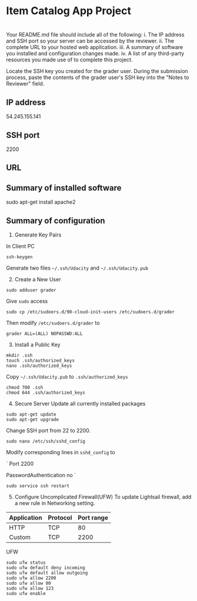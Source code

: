 # Item Catalog App Project



# 
Your README.md file should include all of the following:
i. The IP address and SSH port so your server can be accessed by the reviewer.
ii. The complete URL to your hosted web application.
iii. A summary of software you installed and configuration changes made.
iv. A list of any third-party resources you made use of to complete this project.


Locate the SSH key you created for the grader user.
During the submission process, paste the contents of the grader user's SSH key into the "Notes to Reviewer" field.


## IP address
54.245.155.141

## SSH port
2200

## URL

## Summary of installed software

sudo apt-get install apache2



## Summary of configuration

1. Generate Key Pairs

In Client PC
```
ssh-keygen
```
Generate two files
`~/.ssh/Udacity` and `~/.ssh/Udacity.pub`


2. Create a New User
```
sudo adduser grader
```
Give `sudo` access
```
sudo cp /etc/sudoers.d/90-cloud-init-users /etc/sudoers.d/grader
```
Then modify `/etc/sudoers.d/grader` to

`grader ALL=(ALL) NOPASSWD:ALL`

3. Install a Public Key
```
mkdir .ssh
touch .ssh/authorized_keys
nano .ssh/authorized_keys
```
Copy `~/.ssh/Udacity.pub` to `.ssh/authorized_keys`
```
chmod 700 .ssh
chmod 644 .ssh/authorized_keys
```

4. Secure Server
Update all currently installed packages
```
sudo apt-get update
sudo apt-get upgrade
```
Change SSH port from 22 to 2200.
```
sudo nano /etc/ssh/sshd_config
```
Modify corresponding lines in `sshd_config` to

`
Port 2200

PasswordAuthentication no
`
```
sudo service ssh restart
```

5. Configure Uncomplicated Firewall(UFW)
To update Lightsail firewall, add a new rule in Networking setting.

Application | Protocol  | Port range	
----------- | --------- | ----------
HTTP        | TCP       | 80	
Custom      | TCP       | 2200

UFW
```
sudo ufw status
sudo ufw default deny incoming
sudo ufw default allow outgoing
sudo ufw allow 2200
sudo ufw allow 80
sudo ufw allow 123
sudo ufw enable
```
